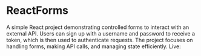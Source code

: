 # ReactForms
A simple React project demonstrating controlled forms to interact with an external API. Users can sign up with a username and password to receive a token, which is then used to authenticate requests. The project focuses on handling forms, making API calls, and managing state efficiently.
Live:
